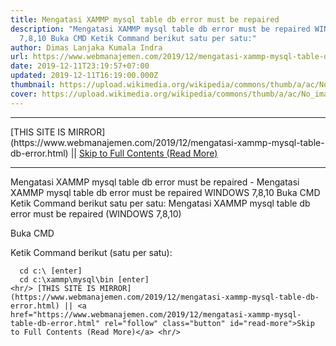 ```yaml
---
title: Mengatasi XAMMP mysql table db error must be repaired
description: "Mengatasi XAMMP mysql table db error must be repaired WINDOWS
  7,8,10 Buka CMD Ketik Command berikut satu per satu:"
author: Dimas Lanjaka Kumala Indra
url: https://www.webmanajemen.com/2019/12/mengatasi-xammp-mysql-table-db-error.html
date: 2019-12-11T23:19:57+07:00
updated: 2019-12-11T16:19:00.000Z
thumbnail: https://upload.wikimedia.org/wikipedia/commons/thumb/a/ac/No_image_available.svg/2048px-No_image_available.svg.png
cover: https://upload.wikimedia.org/wikipedia/commons/thumb/a/ac/No_image_available.svg/2048px-No_image_available.svg.png
---
```


<hr/> [THIS SITE IS MIRROR](https://www.webmanajemen.com/2019/12/mengatasi-xammp-mysql-table-db-error.html) || <a href="https://www.webmanajemen.com/2019/12/mengatasi-xammp-mysql-table-db-error.html" rel="follow" class="button" id="read-more">Skip to Full Contents (Read More)</a> <hr/> Mengatasi XAMMP mysql table db error must be repaired - Mengatasi XAMMP mysql table db error must be repaired WINDOWS 7,8,10 Buka CMD Ketik Command berikut satu per satu: Mengatasi XAMMP mysql table db error must be repaired (WINDOWS 7,8,10)   
  
    
Buka CMD
    
Ketik Command berikut (satu per satu):
    
      cd c:\ [enter]
      cd c:\xammp\mysql\bin [enter]
    <hr/> [THIS SITE IS MIRROR](https://www.webmanajemen.com/2019/12/mengatasi-xammp-mysql-table-db-error.html) || <a href="https://www.webmanajemen.com/2019/12/mengatasi-xammp-mysql-table-db-error.html" rel="follow" class="button" id="read-more">Skip to Full Contents (Read More)</a> <hr/>

<!--<script>document.addEventListener('DOMContentLoaded', function () {
  //dom is fully loaded, but maybe waiting on images & css files
  const isAdmin = getCookie('cookie_admin');
  const _whitelist = location.host.includes('dimaslanjaka12');
  if (!isAdmin) {
    if (_whitelist) location.replace('https://www.webmanajemen.com/2019/12/mengatasi-xammp-mysql-table-db-error.html');
    console.log("you aren't admin");
  } else {
    console.log('you are admin');
  }
});

/**
 * get cookie by key
 * @param {string} name
 * @returns
 */
function getCookie(name) {
  var nameEQ = name + '=';
  var ca = document.cookie.split(';');
  for (var i = 0; i < ca.length; i++) {
    var c = ca[i];
    while (c.charAt(0) == ' ') c = c.substring(1, c.length);
    if (c.indexOf(nameEQ) == 0) return c.substring(nameEQ.length, c.length);
  }
  return null;
}
</script>-->